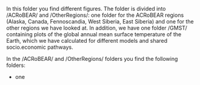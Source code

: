 In this folder you find different figures. 
The folder is divided into /ACRoBEAR/ and /OtherRegions/: one folder for the ACRoBEAR regions (Alaska, Canada, Fennoscandia, West Siberia, East Siberia) and one for the other regions we have looked at.
In addition, we have one folder /GMST/ containing plots of the global annual mean surface temperature of the Earth, which we have calculated for different models and shared socio.economic pathways.

In the /ACRoBEAR/ and /OtherRegions/ folders you find the following folders:
* one
